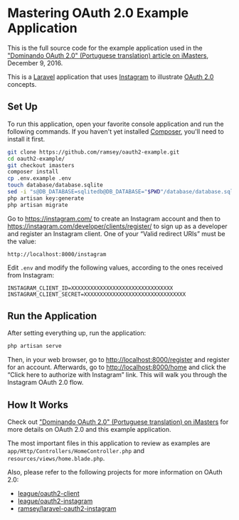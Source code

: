 # Mastering OAuth 2.0 Example Application

This is the full source code for the example application used in the ["Dominando OAuth 2.0" (Portuguese translation) article on iMasters](http://imasters.com.br/infra/seguranca/dominando-oauth-2-0/), December 9, 2016.

This is a [Laravel](https://laravel.com/) application that uses [Instagram](https://www.instagram.com/) to illustrate [OAuth 2.0](http://oauth.net/2/) concepts.

## Set Up

To run this application, open your favorite console application and run the following commands. If you haven't yet installed [Composer](https://getcomposer.org/), you'll need to install it first.

``` bash
git clone https://github.com/ramsey/oauth2-example.git
cd oauth2-example/
git checkout imasters
composer install
cp .env.example .env
touch database/database.sqlite
sed -i "s@DB_DATABASE=sqlitedb@DB_DATABASE="$PWD"/database/database.sqlite@" .env
php artisan key:generate
php artisan migrate
```

Go to <https://instagram.com/> to create an Instagram account and then to <https://instagram.com/developer/clients/register/> to sign up as a developer and register an Instagram client. One of your “Valid redirect URIs” must be the value:

    http://localhost:8000/instagram

Edit `.env` and modify the following values, according to the ones received from Instagram:

    INSTAGRAM_CLIENT_ID=XXXXXXXXXXXXXXXXXXXXXXXXXXXXXXXX
    INSTAGRAM_CLIENT_SECRET=XXXXXXXXXXXXXXXXXXXXXXXXXXXXXXXX

## Run the Application

After setting everything up, run the application:

``` bash
php artisan serve
```

Then, in your web browser, go to <http://localhost:8000/register> and register for an account. Afterwards, go to <http://localhost:8000/home> and click the “Click here to authorize with Instagram” link. This will walk you through the Instagram OAuth 2.0 flow.

## How It Works

Check out ["Dominando OAuth 2.0" (Portuguese translation) on iMasters](http://imasters.com.br/infra/seguranca/dominando-oauth-2-0/) for more details on OAuth 2.0 and this example application.

The most important files in this application to review as examples are `app/Http/Controllers/HomeController.php` and `resources/views/home.blade.php`.

Also, please refer to the following projects for more information on OAuth 2.0:

* [league/oauth2-client](https://github.com/thephpleague/oauth2-client)
* [league/oauth2-instagram](https://github.com/thephpleague/oauth2-instagram)
* [ramsey/laravel-oauth2-instagram](https://github.com/ramsey/laravel-oauth2-instagram)
